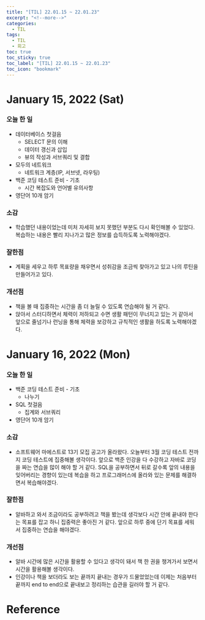 ```yaml
---
title: "[TIL] 22.01.15 ~ 22.01.23"
excerpt: "<!--more-->"
categories:
  - TIL
tags:
  - TIL
  - 회고
toc: true
toc_sticky: true
toc_label: "[TIL] 22.01.15 ~ 22.01.23"
toc_icon: "bookmark"
---
```


# January 15, 2022 (Sat)

### 오늘 한 일
- 데이터베이스 첫걸음
  - SELECT 문의 이해
  - 데이터 갱신과 삽입
  - 뷰의 작성과 서브쿼리 및 결합
- 모두의 네트워크
  - 네트워크 계층(IP, 서브넷, 라우팅)
- 백준 코딩 테스트 준비 - 기초
  - 시간 복잡도와 언어별 유의사항
- 영단어 10개 암기

### 소감
- 학습했던 내용이었는데 미처 자세히 보지 못했던 부분도 다시 확인해볼 수 있었다. 복습하는 내용은 빨리 지나가고 많은 정보를 습득하도록 노력해야겠다.

### 잘한점
- 계획을 세우고 하루 목표량을 채우면서 성취감을 조금씩 찾아가고 있고 나의 루틴을 만들어가고 있다.

### 개선점
- 책을 볼 때 집중하는 시간을 좀 더 늘릴 수 있도록 연습해야 될 거 같다.
- 앉아서 스터디하면서 체력이 저하되고 수면 생활 패턴이 무너지고 있는 거 같아서 앞으로 줄넘기나 런닝을 통해 체력을 보강하고 규칙적인 생활을 하도록 노력해야겠다.

# January 16, 2022 (Mon)

### 오늘 한 일
- 백준 코딩 테스트 준비 - 기초
  - 나누기
- SQL 첫걸음
  - 집계와 서브쿼리
- 영단어 10개 암기

### 소감
- 소프트웨어 마에스트로 13기 모집 공고가 올라왔다. 오늘부터 3월 코딩 테스트 전까지 코딩 테스트에 집중해볼 생각이다. 앞으로 백준 인강을 다 수강하고 자바로 코딩을 짜는 연습을 많이 해야 할 거 같다. SQL을 공부하면서 뒤로 갈수록 앞의 내용을 잊어버리는 경향이 있는데 복습을 하고 프로그래머스에 올라와 있는 문제를 해결하면서 복습해야겠다.

### 잘한점
- 알바하고 와서 조금이라도 공부하려고 책을 봤는데 생각보다 시간 안에 끝내야 한다는 목표를 잡고 하니 집중력은 좋아진 거 같다. 앞으로 하루 중에 단기 목표를 세워서 집중하는 연습을 해야겠다.

### 개선점
- 알바 시간에 많은 시간을 활용할 수 있다고 생각이 돼서 책 한 권을 챙겨가서 보면서 시간을 활용해볼 생각이다.
- 인강이나 책을 보더라도 보는 끝까지 끝내는 경우가 드물었었는데 이제는 처음부터 끝까지 end to end으로 끝내보고 정리하는 습관을 길러야 할 거 같다.

# Reference